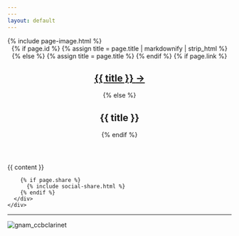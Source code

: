 ```yaml
---
---
layout: default
---
```


<main id="main" class="main-content" aria-label="Content">
  <article>
    {% include page-image.html %}
    <div class="page-wrapper">
      <header class="page-header">
        {% if page.id %}
          {% assign title = page.title | markdownify | strip_html %}
        {% else %}
          {% assign title = page.title %}
        {% endif %}
        {% if page.link %}
          <h1 id="page-title" class="page-title"><a href="{{ page.link }}">{{ title }} <span class="link-arrow">&rarr;</span></a></h1>
        {% else %}
          <h1 id="page-title" class="page-title">{{ title }}</h1>
        {% endif %}
      </header>
      <div class="page-content">
        {{ content }}

        {% if page.share %}
          {% include social-share.html %}
        {% endif %}
      </div>
    </div>
  </article>
</main>

---


![gnam_ccbclarinet](https://github.com/L-E-A-P/alice/assets/114301020/e306d03a-82f3-462f-b05b-ee24f3ecd494)


